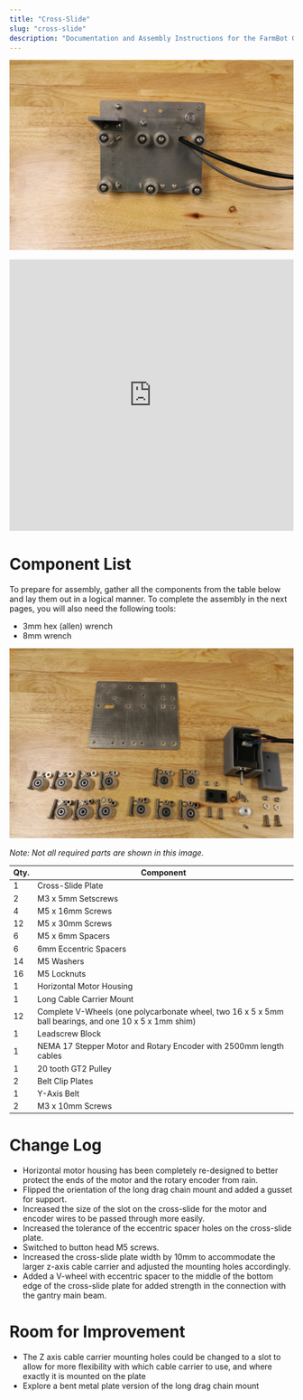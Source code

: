 ```yaml
---
title: "Cross-Slide"
slug: "cross-slide"
description: "Documentation and Assembly Instructions for the FarmBot Genesis Cross-Slide"
---
```



![IMG_6577.jpg](_images/IMG_6577.jpg)



<iframe width="100%" height="480" src="https://sketchfab.com/models/542d1041c50744e8b727630e25e35e5a/embed?ui_controls=0&amp;ui_infos=0&amp;ui_related=0" frameborder="0" allowfullscreen mozallowfullscreen="true" webkitallowfullscreen="true" onmousewheel=""></iframe>



# Component List

To prepare for assembly, gather all the components from the table below and lay them out in a logical manner. To complete the assembly in the next pages, you will also need the following tools:
* 3mm hex (allen) wrench
* 8mm wrench

![IMG_6616.jpg](_images/IMG_6616.jpg)

_Note: Not all required parts are shown in this image._



|Qty.                          |Component                     |
|------------------------------|------------------------------|
|1                             |Cross-Slide Plate
|2                             |M3 x 5mm Setscrews
|4                             |M5 x 16mm Screws
|12                            |M5 x 30mm Screws
|6                             |M5 x 6mm Spacers
|6                             |6mm Eccentric Spacers
|14                            |M5 Washers
|16                            |M5 Locknuts
|1                             |Horizontal Motor Housing
|1                             |Long Cable Carrier Mount
|12                            |Complete V-Wheels (one polycarbonate wheel, two 16 x 5 x 5mm ball bearings, and one 10 x 5 x 1mm shim)
|1                             |Leadscrew Block
|1                             |NEMA 17 Stepper Motor and Rotary Encoder with 2500mm length cables
|1                             |20 tooth GT2 Pulley
|2                             |Belt Clip Plates
|1                             |Y-Axis Belt
|2                             |M3 x 10mm Screws



# Change Log

* Horizontal motor housing has been completely re-designed to better protect the ends of the motor and the rotary encoder from rain.
* Flipped the orientation of the long drag chain mount and added a gusset for support.
* Increased the size of the slot on the cross-slide for the motor and encoder wires to be passed through more easily.
* Increased the tolerance of the eccentric spacer holes on the cross-slide plate.
* Switched to button head M5 screws.
* Increased the cross-slide plate width by 10mm to accommodate the larger z-axis cable carrier and adjusted the mounting holes accordingly.
* Added a V-wheel with eccentric spacer to the middle of the bottom edge of the cross-slide plate for added strength in the connection with the gantry main beam.

# Room for Improvement

* The Z axis cable carrier mounting holes could be changed to a slot to allow for more flexibility with which cable carrier to use, and where exactly it is mounted on the plate
 * Explore a bent metal plate version of the long drag chain mount
